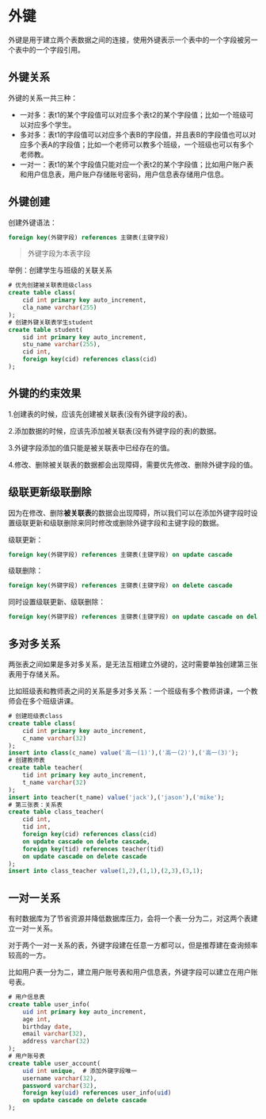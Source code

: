 # 外键

外键是用于建立两个表数据之间的连接，使用外键表示一个表中的一个字段被另一个表中的一个字段引用。

## 外键关系

外键的关系一共三种：

- 一对多：表t1的某个字段值可以对应多个表t2的某个字段值；比如一个班级可以对应多个学生。
- 多对多：表t1的字段值可以对应多个表B的字段值，并且表B的字段值也可以对应多个表A的字段值；比如一个老师可以教多个班级，一个班级也可以有多个老师教。
- 一对一：表t1的某个字段值只能对应一个表t2的某个字段值；比如用户账户表和用户信息表，用户账户存储账号密码，用户信息表存储用户信息。

## 外键创建

创建外键语法：

```sql
foreign key(外键字段) references 主键表(主键字段)
```

> 外键字段为本表字段

举例：创建学生与班级的关联关系

```sql
# 优先创建被关联表班级class
create table class(
	cid int primary key auto_increment,
    cla_name varchar(255)
);
# 创建外键关联表学生student
create table student(
	sid int primary key auto_increment,
    stu_name varchar(255),
    cid int,
    foreign key(cid) references class(cid)
);
```

## 外键的约束效果

1.创建表的时候，应该先创建被关联表(没有外键字段的表)。

2.添加数据的时候，应该先添加被关联表(没有外键字段的表)的数据。

3.外键字段添加的值只能是被关联表中已经存在的值。

4.修改、删除被关联表的数据都会出现障碍，需要优先修改、删除外键字段的值。

## 级联更新级联删除

因为在修改、删除**被关联表**的数据会出现障碍，所以我们可以在添加外键字段时设置级联更新和级联删除来同时修改或删除外键字段和主键字段的数据。

级联更新：

```sql
foreign key(外键字段) references 主键表(主键字段) on update cascade
```

级联删除：

```sql
foreign key(外键字段) references 主键表(主键字段) on delete cascade
```

同时设置级联更新、级联删除：

```sql
foreign key(外键字段) references 主键表(主键字段) on update cascade on delete cascade
```

## 多对多关系

两张表之间如果是多对多关系，是无法互相建立外键的，这时需要单独创建第三张表用于存储关系。

比如班级表和教师表之间的关系是多对多关系：一个班级有多个教师讲课，一个教师会在多个班级讲课。

```sql
# 创建班级表class
create table class(
	cid int primary key auto_increment,
    c_name varchar(32)
);
insert into class(c_name) value('高一(1)'),('高一(2)'),('高一(3)');
# 创建教师表
create table teacher(
	tid int primary key auto_increment,
    t_name varchar(32)
);
insert into teacher(t_name) value('jack'),('jason'),('mike');
# 第三张表：关系表
create table class_teacher(
	cid int,
    tid int,
    foreign key(cid) references class(cid)
    on update cascade on delete cascade, 
    foreign key(tid) references teacher(tid)
    on update cascade on delete cascade
);
insert into class_teacher value(1,2),(1,1),(2,3),(3,1);
```

## 一对一关系

有时数据库为了节省资源并降低数据库压力，会将一个表一分为二，对这两个表建立一对一关系。

对于两个一对一关系的表，外键字段建在任意一方都可以，但是推荐建在查询频率较高的一方。

比如用户表一分为二，建立用户账号表和用户信息表，外键字段可以建立在用户账号表。

```sql
# 用户信息表
create table user_info(
	uid int primary key auto_increment,
    age int,
    birthday date,
    email varchar(32),
    address varchar(32)
);
# 用户账号表
create table user_account(
	uid int unique,  # 添加外键字段唯一
    username varchar(32),
    password varchar(32),
    foreign key(uid) references user_info(uid) 
    on update cascade on delete cascade
);
```